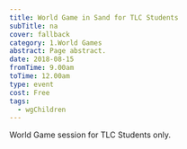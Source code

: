 ```yaml
---
title: World Game in Sand for TLC Students
subTitle: na
cover: fallback
category: 1.World Games
abstract: Page abstract.
date: 2018-08-15
fromTime: 9.00am
toTime: 12.00am
type: event
cost: Free
tags:
  - wgChildren
---
```


World Game session for TLC Students only.

